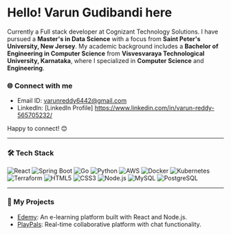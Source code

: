 # Hello! Varun Gudibandi here

Currently a Full stack developer at Cognizant Technology Solutions. I have pursued a **Master's in Data Science** with a focus  from **Saint Peter's University, New Jersey**. My academic background includes a **Bachelor of Engineering in Computer Science** from **Visvesvaraya Technological University, Karnataka**, where I specialized in **Computer Science** and **Engineering**.



### 🌐 Connect with me
- Email ID: [varunreddy6442@gmail.com](mailto:varunreddy6442@gmail.com)
- LinkedIn: [LinkedIn Profile] https://www.linkedin.com/in/varun-reddy-565705232/

Happy to connect! 😊

---

### 🛠️ Tech Stack
![React](https://img.shields.io/badge/-React-61DAFB?style=for-the-badge&logo=react&logoColor=white)
![Spring Boot](https://img.shields.io/badge/-Spring_Boot-6DB33F?style=for-the-badge&logo=spring&logoColor=white)
![Go](https://img.shields.io/badge/-Go-00ADD8?style=for-the-badge&logo=go&logoColor=white)
![Python](https://img.shields.io/badge/-Python-3776AB?style=for-the-badge&logo=python&logoColor=white)
![AWS](https://img.shields.io/badge/-AWS-232F3E?style=for-the-badge&logo=amazon-aws&logoColor=white)
![Docker](https://img.shields.io/badge/-Docker-2496ED?style=for-the-badge&logo=docker&logoColor=white)
![Kubernetes](https://img.shields.io/badge/-Kubernetes-326CE5?style=for-the-badge&logo=kubernetes&logoColor=white)
![Terraform](https://img.shields.io/badge/-Terraform-7B42BC?style=for-the-badge&logo=terraform&logoColor=white)
![HTML5](https://img.shields.io/badge/-HTML5-E34F26?style=for-the-badge&logo=html5&logoColor=white)
![CSS3](https://img.shields.io/badge/-CSS3-1572B6?style=for-the-badge&logo=css3&logoColor=white)
![Node.js](https://img.shields.io/badge/-Node.js-339933?style=for-the-badge&logo=node.js&logoColor=white)
![MySQL](https://img.shields.io/badge/-MySQL-4479A1?style=for-the-badge&logo=mysql&logoColor=white)
![PostgreSQL](https://img.shields.io/badge/-PostgreSQL-336791?style=for-the-badge&logo=postgresql&logoColor=white)

---

### 🚀 My Projects
- [Edemy](https://github.com/YourUsername/Edemy): An e-learning platform built with React and Node.js.
- [PlayPals](https://github.com/YourUsername/PlayPals): Real-time collaborative platform with chat functionality.
  

